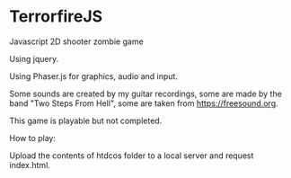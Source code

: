 # TerrorfireJS
Javascript 2D shooter zombie game


Using jquery.

Using Phaser.js for graphics, audio and input.

Some sounds are created by my guitar recordings, some are made by the band "Two Steps From Hell", some are taken from https://freesound.org.

This game is playable but not completed.

How to play:

Upload the contents of htdcos folder to a local server and request index.html.

